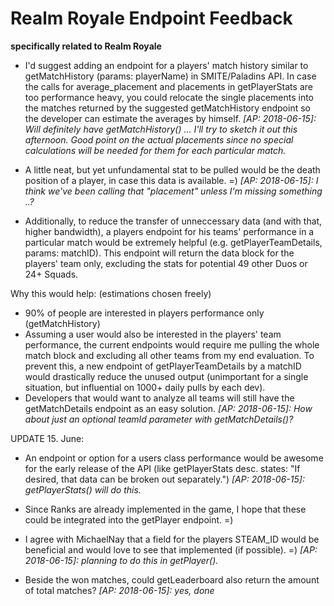
# Realm Royale Endpoint Feedback
**specifically related to Realm Royale**

* I'd suggest adding an endpoint for a players' match history similar to getMatchHistory (params: playerName) in SMITE/Paladins API. In case the calls for average_placement and placements in getPlayerStats are too performance heavy, you could relocate the single placements into the matches returned by the suggested getMatchHistory endpoint so the developer can estimate the averages by himself.  <i>[AP: 2018-06-15]: Will definitely have getMatchHistory() ... I'll try to sketch it out this afternoon.  Good point on the actual placements since no special calculations will be needed for them for each particular match.</i>

* A little neat, but yet unfundamental stat to be pulled would be the death position of a player, in case this data is available. =)  <i>[AP: 2018-06-15]: I think we've been calling that "placement" unless I'm missing something ..?</i>

* Additionally, to reduce the transfer of unneccessary data (and with that, higher bandwidth), a players endpoint for his teams' performance in a particular match would be extremely helpful (e.g. getPlayerTeamDetails, params: matchID). This endpoint will return the data block for the players' team only, excluding the stats for potential 49 other Duos or 24+ Squads.

Why this would help: (estimations chosen freely)
- 90% of people are interested in players performance only (getMatchHistory)
- Assuming a user would also be interested in the players' team performance, the current endpoints would require me pulling the whole match block and excluding all other teams from my end evaluation. To prevent this, a new endpoint of getPlayerTeamDetails by a matchID would drastically reduce the unused output (unimportant for a single situation, but influential on 1000+ daily pulls by each dev).
- Developers that would want to analyze all teams will still have the getMatchDetails endpoint as an easy solution.  <i>[AP: 2018-06-15]: How about just an optional teamId parameter with getMatchDetails()?</i>


UPDATE 15. June:

- An endpoint or option for a users class performance would be awesome for the early release of the API (like getPlayerStats desc. states: "If desired, that data can be broken out separately.")  <i>[AP: 2018-06-15]: getPlayerStats() will do this.</i>

- Since Ranks are already implemented in the game, I hope that these could be integrated into the getPlayer endpoint. =)

- I agree with MichaelNay that a field for the players STEAM_ID would be beneficial and would love to see that implemented (if possible). =)  <i>[AP: 2018-06-15]: planning to do this in getPlayer().</i>

- Beside the won matches, could getLeaderboard also return the amount of total matches?  <i>[AP: 2018-06-15]: yes, done</i>
